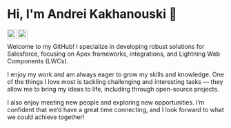 # Hi, I'm Andrei Kakhanouski  👋

[<img align="left" alt="akohan91 | Gmail" width="22px" src="https://cdn.simpleicons.org/gmail/black/white" />](mailto:akohan91@gmail.com)
[<img align="left" alt="akohan91 | LinkedIn" width="22px" src="https://cdn.simpleicons.org/linkedin/black/white" />](https://www.linkedin.com/in/akohan)
</br>

Welcome to my GitHub! I specialize in developing robust solutions for Salesforce, focusing on Apex frameworks, integrations, and Lightning Web Components (LWCs).  

I enjoy my work and am always eager to grow my skills and knowledge. One of the things I love most is tackling challenging and interesting tasks — they allow me to bring my ideas to life, including through open-source projects.

I also enjoy meeting new people and exploring new opportunities. I’m confident that we’d have a great time connecting, and I look forward to what we could achieve together!
<!--
**akohan91/akohan91** is a ✨ _special_ ✨ repository because its `README.md` (this file) appears on your GitHub profile.

Here are some ideas to get you started:

- 🔭 I’m currently working on ...
- 🌱 I’m currently learning ...
- 👯 I’m looking to collaborate on ...
- 🤔 I’m looking for help with ...
- 💬 Ask me about ...
- 📫 How to reach me: ...
- 😄 Pronouns: ...
- ⚡ Fun fact: ...
-->
